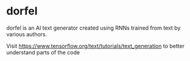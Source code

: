 # dorfel

dorfel is an AI text generator created using RNNs trained from text by various authors.

Visit https://www.tensorflow.org/text/tutorials/text_generation to better understand parts of the code

